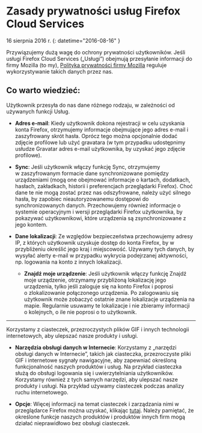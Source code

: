 # Zasady prywatności usług Firefox Cloud Services

16 sierpnia 2016 r.
{: datetime="2016-08-16" }

Przywiązujemy dużą wagę do ochrony prywatności użytkowników. Jeśli usługi Firefox Cloud Services („Usługi”) obejmują przesyłanie informacji do firmy Mozilla (to my), [Polityka prywatności firmy Mozilla](https://www.mozilla.org/privacy/) reguluje wykorzystywanie takich danych przez nas.

## Co warto wiedzieć:

Użytkownik przesyła do nas dane różnego rodzaju, w zależności od używanych funkcji Usług.

* **Adres e-mail**: Kiedy użytkownik dokona rejestracji w celu uzyskania konta Firefox, otrzymujemy informacje obejmujące jego adres e-mail i zaszyfrowany skrót hasła. Oprócz tego można opcjonalnie dodać zdjęcie profilowe lub użyć gravatara (w tym przypadku udostępnimy usłudze Gravatar adres e-mail użytkownika, by uzyskać jego zdjęcie profilowe).

* **Sync**: Jeśli użytkownik włączy funkcję Sync, otrzymujemy w zaszyfrowanym formacie dane synchronizowane pomiędzy urządzeniami (mogą one obejmować informacje o kartach, dodatkach, hasłach, zakładkach, historii i preferencjach przeglądarki Firefox).  Choć dane te nie mogą zostać przez nas odszyfrowane, należy użyć silnego hasła, by zapobiec nieautoryzowanemu dostępowi do synchronizowanych danych.  Przechowujemy również informacje o systemie operacyjnym i wersji przeglądarki Firefox użytkownika, by pokazywać użytkownikowi, które urządzenia są zsynchronizowane z jego kontem. 

* **Dane lokalizacji**: Ze względów bezpieczeństwa przechowujemy adresy IP, z których użytkownik uzyskuje dostęp do konta Firefox, by w przybliżeniu określić jego kraj i miejscowość.  Używamy tych danych, by wysyłać alerty e-mail w przypadku wykrycia podejrzanej aktywności, np. logowania na konto z innych lokalizacji.
    
	* **Znajdź moje urządzenie**: Jeśli użytkownik włączy funkcję Znajdź moje urządzenie, otrzymamy przybliżoną lokalizację jego urządzenia, tylko jeśli zaloguje się na konto Firefox i poprosi o zlokalizowanie połączonego urządzenia. Po zalogowaniu się użytkownik może zobaczyć ostatnie znane lokalizacje urządzenia na mapie. Regularnie usuwamy te lokalizacje i nie zbieramy informacji o kolejnych, o ile nie poprosi o to użytkownik.

---------------------------------------

Korzystamy z ciasteczek, przezroczystych plików GIF i innych technologii internetowych, aby ulepszać nasze produkty i usługi.

* **Narzędzia obsługi danych w Internecie**: Korzystamy z „narzędzi obsługi danych w Internecie”, takich jak ciasteczka, przezroczyste pliki GIF i internetowe sygnały nawigacyjne, aby zapewniać określoną funkcjonalność naszych produktów i usług. Na przykład ciasteczka służą do obsługi logowania się i uwierzytelniania użytkowników. Korzystamy również z tych samych narzędzi, aby ulepszać nasze produkty i usługi. Na przykład używamy ciasteczek podczas analizy ruchu internetowego.

* **Opcje**: Więcej informacji na temat ciasteczek i zarządzania nimi w przeglądarce Firefox można uzyskać, klikając [tutaj](https://support.mozilla.org/pl/kb/ciasteczka). Należy pamiętać, że określone funkcje naszych produktów i produktów innych firm mogą działać nieprawidłowo bez obsługi ciasteczek.
